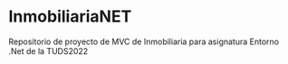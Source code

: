 # InmobiliariaNET
Repositorio de proyecto de MVC de Inmobiliaria para asignatura Entorno .Net de la TUDS2022
